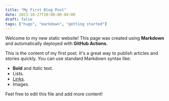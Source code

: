 ```yaml
---
title: "My First Blog Post"
date: 2023-10-27T10:00:00-04:00
draft: false
tags: ["hugo", "markdown", "getting started"]
---
```


Welcome to my new static website! This page was created using **Markdown** and automatically deployed with **GitHub Actions**.

This is the content of my first post. It's a great way to publish articles and stories quickly. You can use standard Markdown syntax like:

* **Bold** and *Italic* text.
* Lists.
* [Links](https://gohugo.io/).
* Images.

Feel free to edit this file and add more content!
